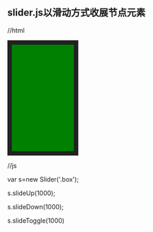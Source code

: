 ## slider.js以滑动方式收展节点元素
//html

<div class='box' style='width:100px;height:200px;border:10px solid #222;padding:20px;background:green;'></div>

//js

var s=new Slider('.box');

s.slideUp(1000);

s.slideDown(1000);

s.slideToggle(1000)
